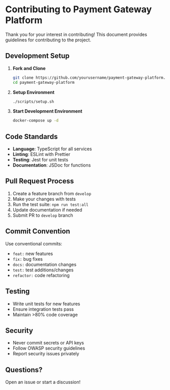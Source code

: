 # Contributing to Payment Gateway Platform

Thank you for your interest in contributing! This document provides guidelines for contributing to the project.

## Development Setup

1. **Fork and Clone**
   ```bash
   git clone https://github.com/yourusername/payment-gateway-platform.git
   cd payment-gateway-platform
   ```

2. **Setup Environment**
   ```bash
   ./scripts/setup.sh
   ```

3. **Start Development Environment**
   ```bash
   docker-compose up -d
   ```

## Code Standards

- **Language**: TypeScript for all services
- **Linting**: ESLint with Prettier
- **Testing**: Jest for unit tests
- **Documentation**: JSDoc for functions

## Pull Request Process

1. Create a feature branch from `develop`
2. Make your changes with tests
3. Run the test suite: `npm run test:all`
4. Update documentation if needed
5. Submit PR to `develop` branch

## Commit Convention

Use conventional commits:
- `feat:` new features
- `fix:` bug fixes
- `docs:` documentation changes
- `test:` test additions/changes
- `refactor:` code refactoring

## Testing

- Write unit tests for new features
- Ensure integration tests pass
- Maintain >80% code coverage

## Security

- Never commit secrets or API keys
- Follow OWASP security guidelines
- Report security issues privately

## Questions?

Open an issue or start a discussion!
